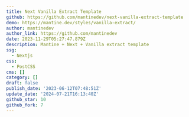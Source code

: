 ```yaml
---
title: Next Vanilla Extract Template
github: https://github.com/mantinedev/next-vanilla-extract-template
demo: https://mantine.dev/styles/vanilla-extract/
author: mantinedev
author_link: https://github.com/mantinedev
date: 2023-11-29T05:27:47.879Z
description: Mantine + Next + Vanilla extract template
ssg:
  - Nextjs
css:
  - PostCSS
cms: []
category: []
draft: false
publish_date: '2023-06-12T07:48:51Z'
update_date: '2024-07-21T16:13:40Z'
github_star: 10
github_fork: 7
---
```

